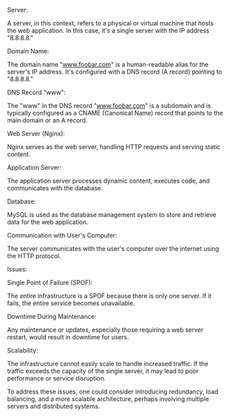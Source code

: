 Server:

A server, in this context, refers to a physical or virtual machine that hosts the web application. In this case, it's a single server with the IP address "8.8.8.8."

Domain Name:

The domain name "www.foobar.com" is a human-readable alias for the server's IP address. It's configured with a DNS record (A record) pointing to "8.8.8.8."

DNS Record "www":

The "www" in the DNS record "www.foobar.com" is a subdomain and is typically configured as a CNAME (Canonical Name) record that points to the main domain or an A record.

Web Server (Nginx):

Nginx serves as the web server, handling HTTP requests and serving static content.

Application Server:

The application server processes dynamic content, executes code, and communicates with the database.

Database:

MySQL is used as the database management system to store and retrieve data for the web application.

Communication with User's Computer:

The server communicates with the user's computer over the internet using the HTTP protocol.

Issues:

Single Point of Failure (SPOF):

The entire infrastructure is a SPOF because there is only one server. If it fails, the entire service becomes unavailable.

Downtime During Maintenance:

Any maintenance or updates, especially those requiring a web server restart, would result in downtime for users.

Scalability:

The infrastructure cannot easily scale to handle increased traffic. If the traffic exceeds the capacity of the single server, it may lead to poor performance or service disruption.

To address these issues, one could consider introducing redundancy, load balancing, and a more scalable architecture, perhaps involving multiple servers and distributed systems.
